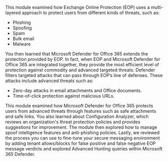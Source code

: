 This module examined how Exchange Online Protection (EOP) uses a multi-layered approach to protect users from different kinds of threats, such as:

 -  Phishing
 -  Spoofing
 -  Spam
 -  Bulk email
 -  Malware

You then learned that Microsoft Defender for Office 365 extends the protection provided by EOP. In fact, when EOP and Microsoft Defender for Office 365 are integrated together, they provide the most efficient level of protection against commodity and advanced targeted threats. Defender filters targeted attacks that can pass through EOP’s line of defenses. These attacks include advanced threats such as:

 -  Zero-day attacks in email attachments and Office documents.
 -  Time-of-click protection against malicious URLs.

This module examined how Microsoft Defender for Office 365 protects users from advanced threats through features such as safe attachments and safe links. You also learned about Configuration Analyzer, which reviews an organization's threat protection policies and provides suggestions for improvement. The module then explored how to manage spoof intelligence features and anti-phishing policies. Lastly, we reviewed the process you can use to fine-tune your secure messaging environment by adding tenant allows/blocks for false positive and false negative EOP message verdicts and explored Advanced Hunting queries within Microsoft 365 Defender.


